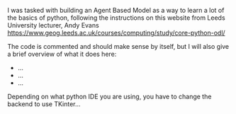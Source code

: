 I was tasked with building an Agent Based Model as a way to learn a lot of the basics of python, following the instructions on this website from Leeds University lecturer, Andy Evans https://www.geog.leeds.ac.uk/courses/computing/study/core-python-odl/   

The code is commented and should make sense by itself, but I will also give a brief overview of what it does here: 

* ...
* ...
* ...

Depending on what python IDE you are using, you have to change the backend to use TKinter...
